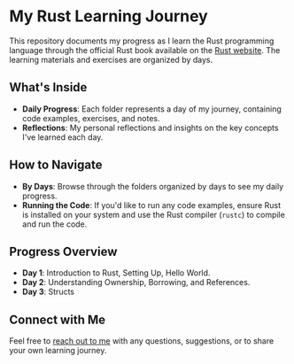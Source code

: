 # My Rust Learning Journey

This repository documents my progress as I learn the Rust programming language through the official Rust book available on the [Rust website](https://doc.rust-lang.org/book/). The learning materials and exercises are organized by days.

## What's Inside

- **Daily Progress**: Each folder represents a day of my journey, containing code examples, exercises, and notes.
- **Reflections**: My personal reflections and insights on the key concepts I've learned each day.

## How to Navigate

- **By Days**: Browse through the folders organized by days to see my daily progress.
- **Running the Code**: If you'd like to run any code examples, ensure Rust is installed on your system and use the Rust compiler (`rustc`) to compile and run the code.

## Progress Overview

- **Day 1**: Introduction to Rust, Setting Up, Hello World.
- **Day 2**: Understanding Ownership, Borrowing, and References.
- **Day 3**: Structs


## Connect with Me

Feel free to [reach out to me](<omarwalaa50@gmail.com>) with any questions, suggestions, or to share your own learning journey.
